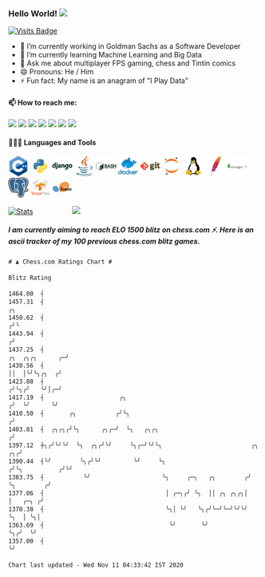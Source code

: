   ### Hello World!  <img src="https://github.com/sciencepal/sciencepal/blob/master/assets/Hi.gif" width="29px">
  [![Visits Badge](https://badges.pufler.dev/visits/sciencepal/sciencepal)](https://badges.pufler.dev/visits/sciencepal/sciencepal)
  
  - 🔭 I’m currently working in Goldman Sachs as a Software Developer
  - 🌱 I’m currently learning Machine Learning and Big Data
  - 💬 Ask me about multiplayer FPS gaming, chess and Tintin comics
  - 😄 Pronouns: He / Him
  - ⚡ Fun fact: My name is an anagram of "I Play Data"
  
  #### 📫 How to reach me:   
  [<img src="https://upload.wikimedia.org/wikipedia/commons/8/83/Steam_icon_logo.svg" width="3.5%"/>](https://steamcommunity.com/id/mongocds/)
  [<img src="https://github.com/sciencepal/sciencepal/blob/master/assets/discord-round.svg" width="3.5%"/>](https://discord.gg/MnUUbHe)
  [<img src="https://img.icons8.com/color/48/000000/twitter.png" width="3.5%"/>](https://twitter.com/sciencepal)
  [<img src="https://img.icons8.com/color/48/000000/linkedin.png" width="3.5%"/>](https://www.linkedin.com/in/adityapal1/)
  [<img src="https://img.icons8.com/fluent/48/000000/facebook-new.png" width="3.5%"/>](https://www.facebook.com/sciencepal/)
  [<img src="https://img.icons8.com/fluent/48/000000/instagram-new.png" width="3.5%"/>](https://www.instagram.com/aditya_sciencepal/)
  <a href="mailto:aditya.pal.science@gmail.com"> <img src="https://img.icons8.com/fluent/48/000000/gmail.png" width="3.5%"/> </a>
  
  #### 👨🏻‍💻 Languages and Tools <br />
  <code><img height="40" src="https://raw.githubusercontent.com/github/explore/80688e429a7d4ef2fca1e82350fe8e3517d3494d/topics/cpp/cpp.png"></code>
  <code><img height="40" src="https://raw.githubusercontent.com/github/explore/80688e429a7d4ef2fca1e82350fe8e3517d3494d/topics/python/python.png"></code>
  <code><img height="40" src="https://raw.githubusercontent.com/github/explore/80688e429a7d4ef2fca1e82350fe8e3517d3494d/topics/django/django.png"></code>
  <code><img height="40" src="https://raw.githubusercontent.com/github/explore/80688e429a7d4ef2fca1e82350fe8e3517d3494d/topics/java/java.png"></code>
  <code><img height="40" src="https://raw.githubusercontent.com/github/explore/80688e429a7d4ef2fca1e82350fe8e3517d3494d/topics/bash/bash.png"></code>
  <code><img height="40" src="https://raw.githubusercontent.com/github/explore/80688e429a7d4ef2fca1e82350fe8e3517d3494d/topics/docker/docker.png"></code>
  <code><img height="40" src="https://raw.githubusercontent.com/github/explore/80688e429a7d4ef2fca1e82350fe8e3517d3494d/topics/git/git.png"></code>
  <code><img height="40" src="https://raw.githubusercontent.com/github/explore/80688e429a7d4ef2fca1e82350fe8e3517d3494d/topics/jupyter-notebook/jupyter-notebook.png"></code>
  <code><img height="40" src="https://raw.githubusercontent.com/github/explore/80688e429a7d4ef2fca1e82350fe8e3517d3494d/topics/linux/linux.png"></code>
  <code><img height="40" src="https://raw.githubusercontent.com/github/explore/80688e429a7d4ef2fca1e82350fe8e3517d3494d/topics/maven/maven.png"></code>
  <code><img height="40" src="https://raw.githubusercontent.com/github/explore/80688e429a7d4ef2fca1e82350fe8e3517d3494d/topics/mongodb/mongodb.png"></code>
  <code><img height="40" src="https://raw.githubusercontent.com/github/explore/80688e429a7d4ef2fca1e82350fe8e3517d3494d/topics/postgresql/postgresql.png"></code>
  <code><img height="40" src="https://raw.githubusercontent.com/github/explore/80688e429a7d4ef2fca1e82350fe8e3517d3494d/topics/tensorflow/tensorflow.png"></code>
  <code><img height="40" src="https://raw.githubusercontent.com/github/explore/80688e429a7d4ef2fca1e82350fe8e3517d3494d/topics/scikit-learn/scikit-learn.png"></code>
  
  [![Stats](https://github-readme-stats.vercel.app/api?username=sciencepal&show_icons=true&theme=radical)](https://github-readme-stats.vercel.app/api?username=sciencepal&show_icons=true&theme=radical)&nbsp; &nbsp; &nbsp; &nbsp; &nbsp; &nbsp; &nbsp; &nbsp; &nbsp; &nbsp; <img src="https://github.com/sciencepal/sciencepal/blob/master/assets/saved.gif" width="195">
  
  ##### I am currently aiming to reach ELO 1500 blitz on chess.com ⚡. Here is an ascii tracker of my 100 previous chess.com blitz games.

  ```
  # ♟︎ Chess.com Ratings Chart #
  
  Blitz Rating

 1464.00  ┤
 1457.31  ┤                                                                                                 ╭╮
 1450.62  ┤                                                                                                ╭╯╰
 1443.94  ┤                                                                                               ╭╯
 1437.25  ┤                                                                               ╭╮  ╭╮╭╮      ╭─╯
 1430.56  ┤                                                                               ││  │╰╯╰╮╭╮  ╭╯
 1423.88  ┤                                                                              ╭╯╰╮╭╯   ╰╯│╭─╯
 1417.19  ┤                     ╭╮                                                      ╭╯  ╰╯      ╰╯
 1410.50  ┤       ╭╮           ╭╯╰╮                                                    ╭╯
 1403.81  ┤  ╭╮╭╮╭╯╰╮      ╭╮╭─╯  ╰╮   ╭╮╭╮                                           ╭╯
 1397.12  ┼╮╭╯╰╯╰╯  ╰╮  ╭╮╭╯╰╯     ╰╮╭─╯╰╯╰╮                         ╭╮            ╭╮╭╯
 1390.44  ┤╰╯        ╰╮╭╯╰╯         ╰╯     ╰╮                       ╭╯╰╮          ╭╯╰╯
 1383.75  ┤           ╰╯                    ╰╮     ╭─╮   ╭╮        ╭╯  ╰╮        ╭╯
 1377.06  ┤                                  │ ╭─╮╭╯ ╰╮  ││ ╭╮ ╭╮╭╮│    │   ╭─╮ ╭╯
 1370.38  ┤                                  ╰╮│ ╰╯   ╰╮╭╯╰─╯╰─╯╰╯╰╯    ╰╮  │ ╰╮│
 1363.69  ┤                                   ╰╯       ╰╯                ╰╮╭╯  ╰╯
 1357.00  ┤                                                               ╰╯

Chart last updated - Wed Nov 11 04:33:42 IST 2020  
  ```
  
